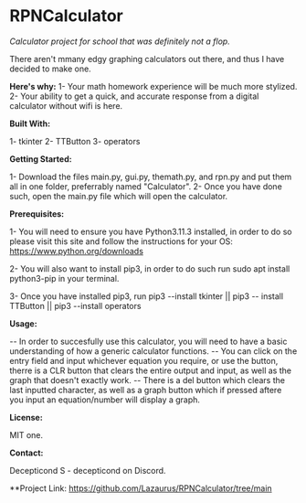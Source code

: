 # RPNCalculator
*Calculator project for school that was definitely not a flop.*

There aren't mmany edgy graphing calculators out there, and thus I have decided to make one.


**Here's why:**
1- Your math homework experience will be much more stylized.
2- Your ability to get a quick, and accurate response from a digital calculator without wifi is here.


**Built With:**

1- tkinter
2- TTButton
3- operators 


**Getting Started:**

1- Download the files main.py, gui.py, themath.py, and rpn.py and put them all in one folder, preferrably named "Calculator".
2- Once you have done such, open the main.py file which will open the calculator.


**Prerequisites:**

1- You will need to ensure you have Python3.11.3 installed, in order to do so please visit this site and follow the instructions for your OS: https://www.python.org/downloads

2- You will also want to install pip3, in order to do such run sudo apt install python3-pip in your terminal.

3- Once you have installed pip3, run pip3 --install tkinter || pip3 -- install TTButton || pip3 --install operators


**Usage:**

-- In order to succesfully use this calculator, you will need to have a basic understanding of how a generic calculator functions.
-- You can click on the entry field and input whichever equation you require, or use the button, therre is a CLR button that clears the entire output and input, as well as the graph that doesn't exactly work. 
-- There is a del button which clears the last inputted character, as well as a graph button which if pressed aftere you input an equation/number will display
a graph.


**License:**

MIT one.

**Contact:**

Decepticond S - decepticond on Discord.


**Project Link: https://github.com/Lazaurus/RPNCalculator/tree/main
